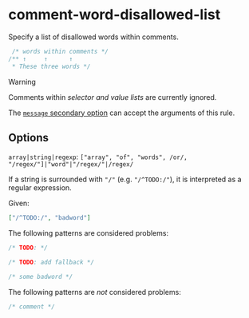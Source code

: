 # comment-word-disallowed-list

Specify a list of disallowed words within comments.

<!-- prettier-ignore -->
```css
 /* words within comments */
/** ↑     ↑      ↑
 * These three words */
```

> [!WARNING]
> Comments within _selector and value lists_ are currently ignored.

The [`message` secondary option](../../../docs/user-guide/configure.md#message) can accept the arguments of this rule.

## Options

`array|string|regexp`: `["array", "of", "words", /or/, "/regex/"]|"word"|"/regex/"|/regex/`

If a string is surrounded with `"/"` (e.g. `"/^TODO:/"`), it is interpreted as a regular expression.

Given:

```json
["/^TODO:/", "badword"]
```

The following patterns are considered problems:

<!-- prettier-ignore -->
```css
/* TODO: */
```

<!-- prettier-ignore -->
```css
/* TODO: add fallback */
```

<!-- prettier-ignore -->
```css
/* some badword */
```

The following patterns are _not_ considered problems:

<!-- prettier-ignore -->
```css
/* comment */
```
